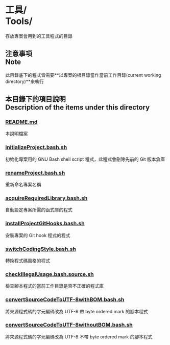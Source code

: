 # 工具/<br>Tools/
存放專案會用到的工具程式的目錄

## 注意事項<br />Note
此目錄底下的程式皆需要**以專案的根目錄當作當前工作目錄(current working directory)**來執行

## 本目錄下的項目說明<br />Description of the items under this directory
### [README.md](README.md)
本說明檔案

### [initializeProject.bash.sh](initializeProject.bash.sh)
初始化專案用的 GNU Bash shell script 程式，此程式會刪除先前的 Git 版本倉庫

### [renameProject.bash.sh](renameProject.bash.sh)
重新命名專案名稱

### [acquireRequiredLibrary.bash.sh](acquireRequiredLibrary.bash.sh)
自動設定專案所需的函式庫的程式

### [installProjectGitHooks.bash.sh](installProjectGitHooks.bash.sh)
安裝專案的 Git hook 程式的程式

### [switchCodingStyle.bash.sh](switchCodingStyle.bash.sh)
轉換程式碼風格的程式

### [checkIllegalUsage.bash.source.sh](checkIllegalUsage.bash.source.sh)
檢查腳本程式的當前工作目錄是否不正確的程式庫

### [convertSourceCodeToUTF-8withBOM.bash.sh](convertSourceCodeToUTF-8withBOM.bash.sh)
將來源程式碼的字元編碼改為 UTF-8 帶 byte ordered mark 的腳本程式

### [convertSourceCodeToUTF-8withoutBOM.bash.sh](convertSourceCodeToUTF-8withoutBOM.bash.sh)
將來源程式碼的字元編碼改為 UTF-8 不帶 byte ordered mark 的腳本程式
